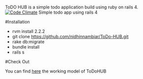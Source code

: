 ToDO HUB is a simple todo application build using ruby on rails 4.
[![Code Climate](https://codeclimate.com/github/nidhinnambiar/ToDo-HUB/badges/gpa.svg)](https://codeclimate.com/github/nidhinnambiar/ToDo-HUB)
Simple todo app using rails 4

#Installation

* rvm install 2.2.2
* git clone https://github.com/nidhinnambiar/ToDo-HUB.git
* rake db:migrate
* bundle install
* rails s

#Check Out

You can find [here](https://todohub.herokuapp.com) the working model of ToDoHUB

